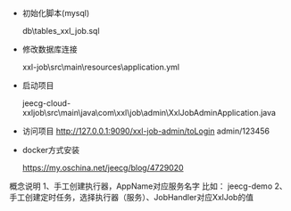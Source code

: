 - 初始化脚本(mysql)

  db\tables_xxl_job.sql
  
- 修改数据库连接

  xxl-job\src\main\resources\application.yml
  
- 启动项目

  jeecg-cloud-xxljob\src\main\java\com\xxl\job\admin\XxlJobAdminApplication.java
  
 - 访问项目
  http://127.0.0.1:9090/xxl-job-admin/toLogin
  admin/123456
  
 - docker方式安装
 
   https://my.oschina.net/jeecg/blog/4729020
   
   
   
 概念说明
 1、手工创建执行器，AppName对应服务名字  比如： jeecg-demo
 2、手工创建定时任务，选择执行器（服务）、JobHandler对应XxlJob的值